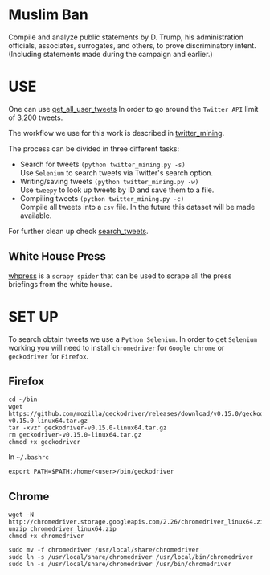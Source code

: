 # Muslim Ban
Compile and analyze public statements by D. Trump, his administration officials, 
associates, surrogates, and others, to prove discriminatory intent. 
(Including statements made during the campaign and earlier.)

# USE                                                                           
One can use [get_all_user_tweets](https://github.com/alejandrox1/muslim_ban/blob/master/helperfunctions.py#L186)
In order to go around the `Twitter API` limit of 3,200 tweets.

The workflow we use for this work is described in
[twitter_mining](https://github.com/alejandrox1/muslim_ban/blob/master/twitter_mining.py).

The process can be divided in three different tasks:
* Search for tweets `(python twitter_mining.py -s)` </br>
  Use `Selenium` to search tweets via Twitter's search option.
* Writing/saving tweets `(python twitter_mining.py -w)` </br>
  Use `tweepy` to look up tweets by ID and save them to a file.
* Compiling tweets `(python twitter_mining.py -c)` </br>
  Compile all tweets into a `csv` file.
  In the future this dataset will be made available.

For further clean up check
[search_tweets](https://github.com/alejandrox1/muslim_ban/blob/master/search_tweets.ipynb).

## White House Press
[whpress](https://github.com/alejandrox1/muslim_ban/blob/master/whpress/whpress/spiders/blog.py)
is a `scrapy spider` that can be used to scrape all the press briefings from
the white house. 

# SET UP
To search obtain tweets we use a `Python Selenium`.
In order to get `Selenium` working you will need to install `chromedriver` for
`Google chrome` or `geckodriver` for `Firefox`.

## Firefox
```
cd ~/bin
wget https://github.com/mozilla/geckodriver/releases/download/v0.15.0/geckodriver-v0.15.0-linux64.tar.gz 
tar -xvzf geckodriver-v0.15.0-linux64.tar.gz
rm geckodriver-v0.15.0-linux64.tar.gz
chmod +x geckodriver
```

In `~/.bashrc`
```
export PATH=$PATH:/home/<user>/bin/geckodriver
```

## Chrome
```
wget -N http://chromedriver.storage.googleapis.com/2.26/chromedriver_linux64.zip
unzip chromedriver_linux64.zip
chmod +x chromedriver

sudo mv -f chromedriver /usr/local/share/chromedriver
sudo ln -s /usr/local/share/chromedriver /usr/local/bin/chromedriver
sudo ln -s /usr/local/share/chromedriver /usr/bin/chromedriver
```
